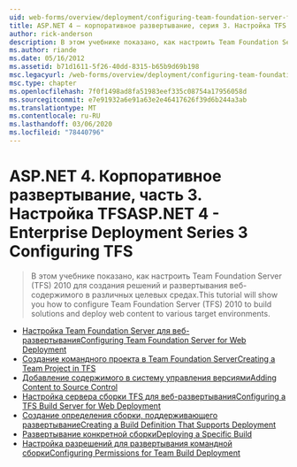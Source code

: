 ```yaml
---
uid: web-forms/overview/deployment/configuring-team-foundation-server-for-web-deployment/index
title: ASP.NET 4 — корпоративное развертывание, серия 3. Настройка TFS | Документация Майкрософт
author: rick-anderson
description: В этом учебнике показано, как настроить Team Foundation Server (TFS) 2010 для создания решений и развертывания веб-содержимого в различных целевых средах.
ms.author: riande
ms.date: 05/16/2012
ms.assetid: b71d1611-5f26-40dd-8315-b65b9d69b198
msc.legacyurl: /web-forms/overview/deployment/configuring-team-foundation-server-for-web-deployment
msc.type: chapter
ms.openlocfilehash: 7f0f1498ad8fa51983eef335c08754a17956058d
ms.sourcegitcommit: e7e91932a6e91a63e2e46417626f39d6b244a3ab
ms.translationtype: MT
ms.contentlocale: ru-RU
ms.lasthandoff: 03/06/2020
ms.locfileid: "78440796"
---
```

# <a name="aspnet-4---enterprise-deployment-series-3-configuring-tfs"></a><span data-ttu-id="05d38-103">ASP.NET 4. Корпоративное развертывание, часть 3. Настройка TFS</span><span class="sxs-lookup"><span data-stu-id="05d38-103">ASP.NET 4 - Enterprise Deployment Series 3 Configuring TFS</span></span>

> <span data-ttu-id="05d38-104">В этом учебнике показано, как настроить Team Foundation Server (TFS) 2010 для создания решений и развертывания веб-содержимого в различных целевых средах.</span><span class="sxs-lookup"><span data-stu-id="05d38-104">This tutorial will show you how to configure Team Foundation Server (TFS) 2010 to build solutions and deploy web content to various target environments.</span></span>

- [<span data-ttu-id="05d38-105">Настройка Team Foundation Server для веб-развертывания</span><span class="sxs-lookup"><span data-stu-id="05d38-105">Configuring Team Foundation Server for Web Deployment</span></span>](configuring-team-foundation-server-for-web-deployment.md)
- [<span data-ttu-id="05d38-106">Создание командного проекта в Team Foundation Server</span><span class="sxs-lookup"><span data-stu-id="05d38-106">Creating a Team Project in TFS</span></span>](creating-a-team-project-in-tfs.md)
- [<span data-ttu-id="05d38-107">Добавление содержимого в систему управления версиями</span><span class="sxs-lookup"><span data-stu-id="05d38-107">Adding Content to Source Control</span></span>](adding-content-to-source-control.md)
- [<span data-ttu-id="05d38-108">Настройка сервера сборки TFS для веб-развертывания</span><span class="sxs-lookup"><span data-stu-id="05d38-108">Configuring a TFS Build Server for Web Deployment</span></span>](configuring-a-tfs-build-server-for-web-deployment.md)
- [<span data-ttu-id="05d38-109">Создание определения сборки, поддерживающего развертывание</span><span class="sxs-lookup"><span data-stu-id="05d38-109">Creating a Build Definition That Supports Deployment</span></span>](creating-a-build-definition-that-supports-deployment.md)
- [<span data-ttu-id="05d38-110">Развертывание конкретной сборки</span><span class="sxs-lookup"><span data-stu-id="05d38-110">Deploying a Specific Build</span></span>](deploying-a-specific-build.md)
- [<span data-ttu-id="05d38-111">Настройка разрешений для развертывания командной сборки</span><span class="sxs-lookup"><span data-stu-id="05d38-111">Configuring Permissions for Team Build Deployment</span></span>](configuring-permissions-for-team-build-deployment.md)
